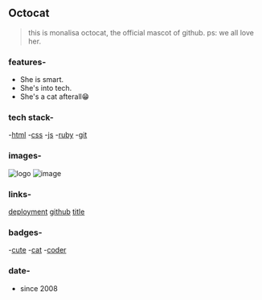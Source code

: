 ## Octocat
> this is monalisa octocat, the official mascot of github. ps: we all love her.

### features-
[comment]: <> (features_start)
- She is smart.
- She's into tech.
- She's a cat afterall😁
  
[comment]: <> (features_end)

### tech stack-
[comment]: <> (tech_start)
-[html](https://cdn-icons-png.flaticon.com/512/174/174854.png)
-[css](https://cdn-icons-png.flaticon.com/512/732/732190.png)
-[js](https://cdn-icons-png.flaticon.com/512/5968/5968292.png)
-[ruby](https://cdn-icons-png.flaticon.com/512/919/919842.png)
-[git](https://cdn-icons-png.flaticon.com/128/11518/11518876.png)

[comment]: <> (tech_end)

### images-
[comment]: <> (images_start)
![logo](https://octodex.github.com/images/spidertocat.png)
![image](https://octodex.github.com/images/Octogatos.png)

[comment]: <> (images_end)

### links-
[comment]: <> (links_start)
[deployment](https://github.com/ashutosh7i/A_Test_Project)
[github](https://github.com/ashutosh7i/A_Test_Project)
[title](https://ashutosh7i.dev/)

[comment]: <> (links_end)

### badges-
[comment]: <> (badge_start)
-[cute](pink)
-[cat](orange)
-[coder](green)

[comment]: <> (badge_end)

### date-
[comment]: <> (date_start)
- since 2008

[comment]: <> (date_end)
